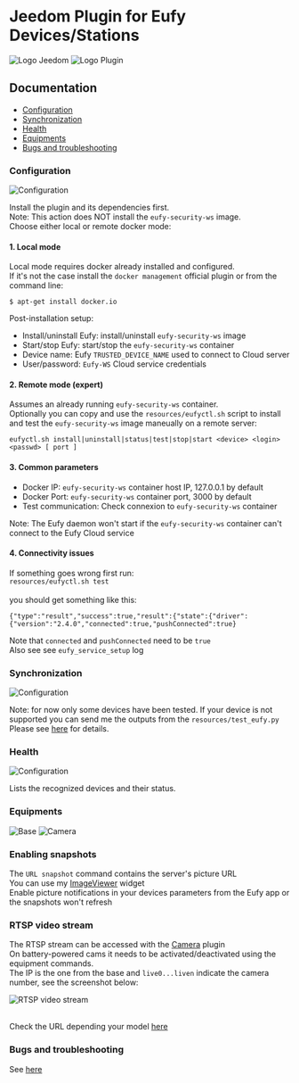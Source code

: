 # Jeedom Plugin for Eufy Devices/Stations

![Logo Jeedom](../images/jeedom.png)
![Logo Plugin](../images/eufy.png)

## Documentation
- [Configuration](#configuration)
- [Synchronization](#synchronization)
- [Health](#health)
- [Equipments](#equipments)
- [Bugs and troubleshooting](#troubleshooting)

### Configuration
![Configuration](../images/eufy3.png)

Install the plugin and its dependencies first.
<br>Note: This action does NOT install the `eufy-security-ws` image.
<br>Choose either local or remote docker mode:
#### 1. Local mode
Local mode requires docker already installed and configured.
<br>If it's not the case install the `docker management` official plugin or from the command line:

`$ apt-get install docker.io`

Post-installation setup:

- Install/uninstall Eufy: install/uninstall `eufy-security-ws` image
- Start/stop Eufy: start/stop the `eufy-security-ws` container
- Device name: Eufy `TRUSTED_DEVICE_NAME` used to connect to Cloud server
- User/password: `Eufy-WS` Cloud service credentials

#### 2. Remote mode (expert)
Assumes an already running `eufy-security-ws` container.
<br>Optionally you can copy and use the `resources/eufyctl.sh` script to install and test the `eufy-security-ws` image maneually on a remote server:

`eufyctl.sh install|uninstall|status|test|stop|start <device> <login> <passwd> [ port ]`
 
####  3. Common parameters
- Docker IP: `eufy-security-ws` container host IP, 127.0.0.1 by default
- Docker Port: `eufy-security-ws` container port, 3000 by default
- Test communication: Check connexion to `eufy-security-ws` container

Note: The Eufy daemon won't start if the `eufy-security-ws` container can't connect to the Eufy Cloud service

####  4. Connectivity issues
If something goes wrong first run:
<br>`resources/eufyctl.sh test`
<br>
<br> you should get something like this:

```
{"type":"result","success":true,"result":{"state":{"driver":{"version":"2.4.0","connected":true,"pushConnected":true}
```

Note that `connected` and `pushConnected` need to be `true`
<br>Also see see `eufy_service_setup` log 

### Synchronization
![Configuration](../images/eufy2.png)

Note: for now only some devices have been tested. If your device is not supported you can send me the outputs from the `resources/test_eufy.py`
<br>Please see [here](../../README.md#Tested) for details.

### Health
![Configuration](../images/eufy1.png)

Lists the recognized devices and their status. 

### Equipments
![Base](../images/eufy4.png)
![Camera](../images/eufy5.png)

### Enabling snapshots
The `URL snapshot` command contains the server's picture URL
<br> You can use my [ImageViewer](https://github.com/lxrootard/widgets_v4) widget
<br> Enable picture notifications in your devices parameters from the Eufy app or the snapshots won't refresh
 
### RTSP video stream
The RTSP stream can be accessed with the [Camera](https://doc.jeedom.com/en_US/plugins/security/camera) plugin
<br>On battery-powered cams it needs to be activated/deactivated using the equipment commands.
<br>The IP is the one from the base and `live0...liven` indicate the camera number, see the screenshot below:

![RTSP video stream](../images/camera_plugin.jpg)

<br>Check the URL  depending your model [here](https://camlytics.com/camera/eufy)

### Bugs and troubleshooting
See [here](../../README.md#Troubleshooting)
